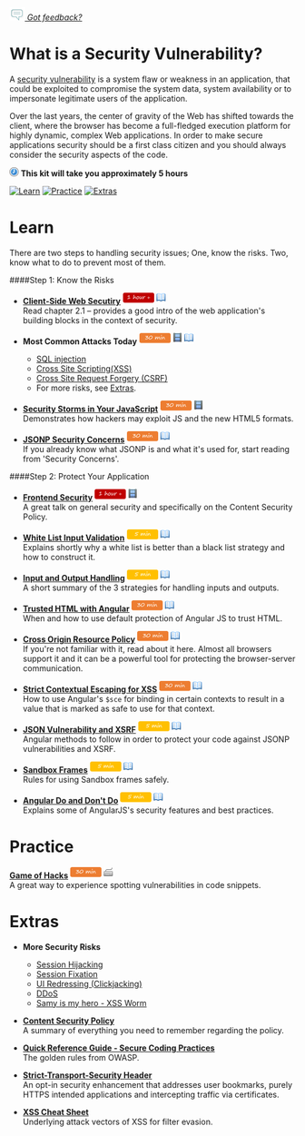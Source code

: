 *[![Feedback](/assets/feedback.gif) Got feedback?](mailto:leeb@wix.com)*

# What is a Security Vulnerability?
A [security vulnerability](https://www.owasp.org/index.php/Category:Attack) is a system flaw or weakness in an application, that could be exploited to compromise the system data, system availability or to impersonate legitimate users of the application.

Over the last years, the center of gravity of the Web has shifted towards the client, 
where the browser has become a full-fledged execution platform for highly dynamic, complex Web applications.
In order to make secure applications security should be a first class citizen 
and you should always consider the security aspects of the code. 

![](/assets/clock-16.png) **This kit will take you approximately 5 hours**

<a href="#learn"><img src="https://github.com/wix/fed-training-kit/blob/master/assets/btn-learn.png" alt="Learn" height="48" width="140"></img></a>
<a href="#practice"><img src="https://github.com/wix/fed-training-kit/blob/master/assets/btn-practice.png" alt="Practice" height="48" width="140"></img></a>
<a href="#extras"><img src="https://github.com/wix/fed-training-kit/blob/master/assets/btn-extras.png" alt="Extras" height="48" width="140"></img></a>


# Learn
There are two steps to handling security issues; One, know the risks. Two, know what to do to prevent most of them. 

####Step 1: Know the Risks
- **[Client-Side Web Secutiry](https://lirias.kuleuven.be/bitstream/123456789/471059/1/thesis.pdf)**   <a href="#"><img src="/assets/time-1h.png"></img></a> <a href="#"><img src="/assets/tag-read.png"></img></a>      
Read chapter 2.1 – provides a good intro of the web application's building blocks in the context of security.

- **Most Common Attacks Today**   <a href="#"><img src="/assets/time-30m.png"></img></a> <a href="#"><img src="/assets/tag-video.png"></img></a>  <a href="#"><img src="/assets/tag-read.png"></img></a>        
  - [SQL injection](http://www.veracode.com/security/sql-injection) 
  - [Cross Site Scripting(XSS)](https://www.youtube.com/watch?v=7M-R6U2i5iI)
  - [Cross Site Request Forgery (CSRF)](https://www.youtube.com/watch?v=oSvl1cdF4UM) 
  - For more risks, see [Extras](https://github.com/wix/fed-training-kit/blob/master/Content/Security%20101.md#extras).


- **[Security Storms in Your JavaScript](https://www.youtube.com/watch?v=JcctFlYstqM)**   <a href="#"><img src="/assets/time-30m.png"></img></a> <a href="#"><img src="/assets/tag-video.png"></img></a>          
Demonstrates how hackers may exploit JS and the new HTML5 formats.

- **[JSONP Security Concerns](http://phocean.net/2013/10/13/csrf-with-jsonp.html)**   <a href="#"><img src="/assets/time-30m.png"></img></a> <a href="#"><img src="/assets/tag-read.png"></img></a>        
If you already know what JSONP is and what it's used for, start reading from 'Security Concerns'.

####Step 2: Protect Your Application
- **[Frontend Security](https://mikewest.org/2013/09/frontend-security-frontendconf-2013)**   <a href="#"><img src="/assets/time-1h.png"></img></a> <a href="#"><img src="/assets/tag-video.png"></img></a>      
A great talk on general security and specifically on the Content Security Policy.

- **[White List Input Validation](https://www.owasp.org/index.php/Input_Validation_Cheat_Sheet)**   <a href="#"><img src="/assets/time-5m.png"></img></a> <a href="#"><img src="/assets/tag-read.png"></img></a>      
Explains shortly why a white list is better than a black list strategy and how to construct it. 
- **[Input and Output Handling](https://vip.wordpress.com/documentation/best-practices/security/validating-sanitizing-escaping/)**   <a href="#"><img src="/assets/time-5m.png"></img></a> <a href="#"><img src="/assets/tag-read.png"></img></a>      
A short summary of the 3 strategies for handling inputs and outputs.

- **[Trusted HTML with Angular](http://odetocode.com/blogs/scott/archive/2014/09/10/a-journey-with-trusted-html-in-angularjs.aspx)**   <a href="#"><img src="/assets/time-30m.png"></img></a> <a href="#"><img src="/assets/tag-read.png"></img></a>      
When and how to use default protection of Angular JS to trust HTML.

- **[Cross Origin Resource Policy](http://odetocode.com/blogs/scott/archive/2014/09/10/a-journey-with-trusted-html-in-angularjs.aspx)**   <a href="#"><img src="/assets/time-30m.png"></img></a> <a href="#"><img src="/assets/tag-read.png"></img></a>      
If you're not familiar with it, read about it here. Almost all browsers support it and it can be a powerful tool for protecting the browser-server communication.

- **[Strict Contextual Escaping for XSS](https://docs.angularjs.org/api/ng/service/$sce)**   <a href="#"><img src="/assets/time-30m.png"></img></a> <a href="#"><img src="/assets/tag-read.png"></img></a>      
How to use Angular's `$sce` for binding in certain contexts to result in a value that is marked as safe to use for that context. 

- **[JSON Vulnerability and XSRF](https://docs.angularjs.org/api/ng/service/$http#json-vulnerability-protection)**   <a href="#"><img src="/assets/time-5m.png"></img></a> <a href="#"><img src="/assets/tag-read.png"></img></a>      
Angular methods to follow in order to protect your code against JSONP vulnerabilities and XSRF.

- **[Sandbox Frames](https://www.owasp.org/index.php/HTML5_Security_Cheat_Sheet#Sandboxed_frames)**   <a href="#"><img src="/assets/time-5m.png"></img></a> <a href="#"><img src="/assets/tag-read.png"></img></a>      
Rules for using Sandbox frames safely.

- **[Angular Do and Don't Do](https://docs.angularjs.org/guide/security)**   <a href="#"><img src="/assets/time-5m.png"></img></a> <a href="#"><img src="/assets/tag-read.png"></img></a>      
Explains some of AngularJS's security features and best practices.

# Practice

**[Game of Hacks](http://www.gameofhacks.com/game)** <a href="#"><img src="/assets/time-30m.png"></img></a> <a href="#"><img src="/assets/tag-handson.png"></img></a>     
A great way to experience spotting vulnerabilities in code snippets.
 
# Extras

- **More Security Risks**
  - [Session Hijacking](https://www.owasp.org/index.php/Session_hijacking_attack)
  - [Session Fixation](https://www.owasp.org/index.php/Session_Fixation)
  - [UI Redressing (Clickjacking)](http://www.troyhunt.com/2013/05/clickjack-attack-hidden-threat-right-in.html)
  - [DDoS](https://www.youtube.com/watch?v=OhA9PAfkJ10)
  - [Samy is my hero - XSS Worm](https://en.wikipedia.org/wiki/Samy_%28computer_worm%29)

- **[Content Security Policy](http://www.cspplayground.com/csp_overview)**   
  A summary of everything you need to remember regarding the policy.
  
- **[Quick Reference Guide - Secure Coding Practices](https://www.owasp.org/images/0/08/OWASP_SCP_Quick_Reference_Guide_v2.pdf)**   
  The golden rules from OWASP.

- **[Strict-Transport-Security Header](https://www.owasp.org/index.php/HTTP_Strict_Transport_Security)**   
  An opt-in security enhancement that addresses user bookmarks, purely HTTPS intended applications and intercepting traffic via certificates.
  
- **[XSS Cheat Sheet](http://n0p.net/penguicon/php_app_sec/mirror/xss.html)**   
  Underlying attack vectors of XSS for filter evasion.
  

  
  


